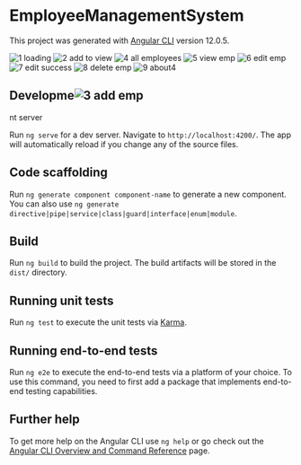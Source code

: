 # EmployeeManagementSystem

This project was generated with [Angular CLI](https://github.com/angular/angular-cli) version 12.0.5.

![1 loading](https://user-images.githubusercontent.com/68000460/227085218-551556cd-0986-4acf-a3be-3f9dc90b48f2.png)
![2 add to view](https://user-images.githubusercontent.com/68000460/227085135-9456e619-90bb-4103-84e1-f02052b1347f.png)
![4 all employees](https://user-images.githubusercontent.com/68000460/227085172-18a2aa9c-b7f7-4aa6-b19d-0ac84c0a614e.png)
![5 view emp](https://user-images.githubusercontent.com/68000460/227085186-abb1168b-9a18-4257-b1d8-0be74554cd0f.png)
![6 edit emp](https://user-images.githubusercontent.com/68000460/227085197-1fcd98b1-5305-4ec6-8b50-95e3ba4bd0af.png)
![7 edit success](https://user-images.githubusercontent.com/68000460/227085202-aeeb59d6-d507-4570-b187-c582ae29cc3f.png)
![8 delete emp](https://user-images.githubusercontent.com/68000460/227085211-d2cca2d1-d00c-4baf-8085-acdc374dd2b9.png)
![9 about4](https://user-images.githubusercontent.com/68000460/227085213-e9be35ff-f7aa-496b-aa9c-174fa0466eb7.png)


## Developme![3 add emp](https://user-images.githubusercontent.com/68000460/227085151-29abd716-711a-4c26-98a5-2e56e03370a2.png)
nt server

Run `ng serve` for a dev server. Navigate to `http://localhost:4200/`. The app will automatically reload if you change any of the source files.

## Code scaffolding

Run `ng generate component component-name` to generate a new component. You can also use `ng generate directive|pipe|service|class|guard|interface|enum|module`.

## Build

Run `ng build` to build the project. The build artifacts will be stored in the `dist/` directory.

## Running unit tests

Run `ng test` to execute the unit tests via [Karma](https://karma-runner.github.io).

## Running end-to-end tests

Run `ng e2e` to execute the end-to-end tests via a platform of your choice. To use this command, you need to first add a package that implements end-to-end testing capabilities.

## Further help

To get more help on the Angular CLI use `ng help` or go check out the [Angular CLI Overview and Command Reference](https://angular.io/cli) page.
